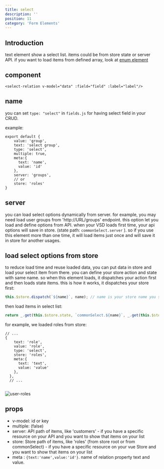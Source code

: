```yaml
---
title: select
description: ''
position: 11
category: 'Form Elements'
---
```


## Introduction
text element show a select list. items could be from store state or server API. if you want to load items from defined array, look at [enum element](/elements/enum) 

## component

```vue
<select-relation v-model="data" :field="field" :label="label"/>
```

## name
you can set ```type: "select"``` in ```fields.js``` for having select field in your CRUD.

example:
```js[fields.js]
export default {
    value: 'group',
    text: 'select group',
    type: 'select',
    multiple: true,
    meta:{
      text: 'name',
      value: 'id'
    },
    server: 'groups',
    // or
    store: 'roles'
}
```

## server 
you can load select options dynamically from server. for example, you may need load user groups from 'http://URL/groups' endpoint.
this option let you load and define options from API. when your VSD loads first time, your api options will save in store. (state path: `commonSelect.server` ). 
so if you use this element more than one time, it will load items just once and will save it in store for another usages. 

## load select options from store 
to reduce load time and reuse loaded data, you can put data in store and load your select item from there. you can define your store action and state with same name. so when this element loads, it dispatches your action first and then loads state items.
this is how it works, it dispatches your store first:
```js
this.$store.dispatch(`${name}`, name); // name is your store name you set in your field config
```

then load items in select list:
```js
return _.get(this.$store.state, `commonSelect.${name}`, _.get(this.$store.state, name, []));
```

for example, we loaded roles from store: 

```js[fields.js]
// ...
{
    text: 'role',
    value: 'role',
    type: 'select',
    store: 'roles',
    meta:{
      text: 'text',
      value: 'value'
    },
  },
  // ...
  
```
![user-roles](/content/user-role.png)

## props
- v-model: id or key 
- multiple: (false)
- server: API path of items, like 'customers' - if you have a specific resource on your API and you want to show that items on your list
- store: Store path of items, like 'roles' (from store root or from commonSelect) - if you have a specific resource on your vue Store and you want to show that items on your list
- meta : ``` {text:'name',value:'id'} ```. name of relation property text and value.